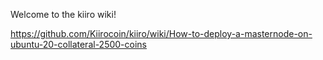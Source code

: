 Welcome to the kiiro wiki!

https://github.com/Kiirocoin/kiiro/wiki/How-to-deploy-a-masternode-on-ubuntu-20-collateral-2500-coins
